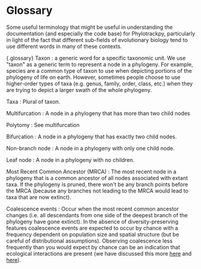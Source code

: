# Glossary

Some useful terminology that might be useful in understanding the documentation (and especially the code base) for Phylotrackpy, particularly in light of the fact that different sub-fields of evolutionary biology tend to use different words in many of these contexts.

{.glossary}
Taxon
: a generic word for a specific taxonomic unit. We use "taxon" as a generic term to represent a node in a phylogeny. For example, species are a common type of taxon to use when depicting portions of the phylogeny of life on earth. However, sometimes people choose to use higher-order types of taxa (e.g. genus, family, order, class, etc.) when they are trying to depict a larger swath of the whole phylogeny.

Taxa
: Plural of taxon.

Multifurcation
: A node in a phylogeny that has more than two child nodes

Polytomy
: See multifurcation

Bifurcation
: A node in a phylogeny that has exactly two child nodes.

Non-branch node
: A node in a phylogeny with only one child node.

Leaf node
: A node in a phylogeny with no children.

Most Recent Common Ancestor (MRCA)
: The most recent node in a phylogeny that is a common ancestor of all nodes associated with extant taxa. If the phylogeny is pruned, there won't be any branch points before the MRCA (because any branches not leading to the MRCA would lead to taxa that are now extinct).

Coalescence events
: Occur when the most recent common ancestor changes (i.e. all descendants from one side of the deepest branch of the phylogeny have gone extinct). In the absence of diversity-preserving features coalescence events are expected to occur by chance with a frequency dependent on population size and spatial structure (but be careful of distributional assumptions). Observing coalescence less frequently than you would expect by chance can be an indication that ecological interactions are present (we have discussed this more [here](https://direct.mit.edu/artl/article/26/1/58/93272/Interpreting-the-Tape-of-Life-Ancestry-Based) and [here](https://direct.mit.edu/artl/article/25/1/50/2915/The-MODES-Toolbox-Measurements-of-Open-Ended)).
